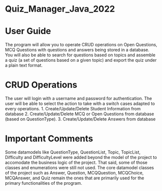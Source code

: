 # Quiz_Manager_Java_2022

# User Guide
The program will allow you to operate CRUD operations on Open Questions, MCQ Questions with questions and answers being stored in a database. You will also be able to search for questions based on topics and assemble a quiz (a set of questions based on a given topic) and export the quiz under a plain text format.

# CRUD Operations
The user will login with a username and password for authentication. The user will be able to select the action to take with a switch cases adapted to every operations. 1. Create/Update/Delete Student Information from database 2. Create/Update/Delete MCQ or Open Questions from database (based on QuestionType). 3. Create/Update/Delete Answers from database

# Important Comments
Some datamodels like QuestionType, QuestionList, Topic, TopicList, Difficulty and DifficultyLevel were added beyond the model of the project to accomodate the business logic of the project. That said, some of those classes and enumerations were still not used. The core datamodel classes of the project such as Answer, Question, MCQQuestion, MCQChoice, MCQAnswer, and Quiz remain the ones that are primarily used for the primary functionalities of the program.
